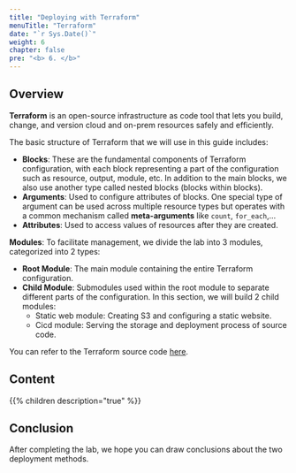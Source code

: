```yaml
---
title: "Deploying with Terraform"
menuTitle: "Terraform"
date: "`r Sys.Date()`" 
weight: 6
chapter: false
pre: "<b> 6. </b>"
---
```


## Overview

**Terraform** is an open-source infrastructure as code tool that lets you build, change, and version cloud and on-prem resources safely and efficiently.

The basic structure of Terraform that we will use in this guide includes:
- **Blocks**: These are the fundamental components of Terraform configuration, with each block representing a part of the configuration such as resource, output, module, etc. In addition to the main blocks, we also use another type called nested blocks (blocks within blocks).
- **Arguments**: Used to configure attributes of blocks. One special type of argument can be used across multiple resource types but operates with a common mechanism called **meta-arguments** like `count`, `for_each`,...
- **Attributes**: Used to access values of resources after they are created.

**Modules**: To facilitate management, we divide the lab into 3 modules, categorized into 2 types:
- **Root Module**: The main module containing the entire Terraform configuration.
- **Child Module**: Submodules used within the root module to separate different parts of the configuration. In this section, we will build 2 child modules:
  - Static web module: Creating S3 and configuring a static website.
  - Cicd module: Serving the storage and deployment process of source code.

You can refer to the Terraform source code [here](https://github.com/thachpham2k/fcj-workshop1-terraform).

## Content

{{% children description="true" %}}

## Conclusion

After completing the lab, we hope you can draw conclusions about the two deployment methods.